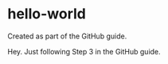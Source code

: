 # hello-world
Created as part of the GitHub guide.

Hey. Just following Step 3 in the GitHub guide.
